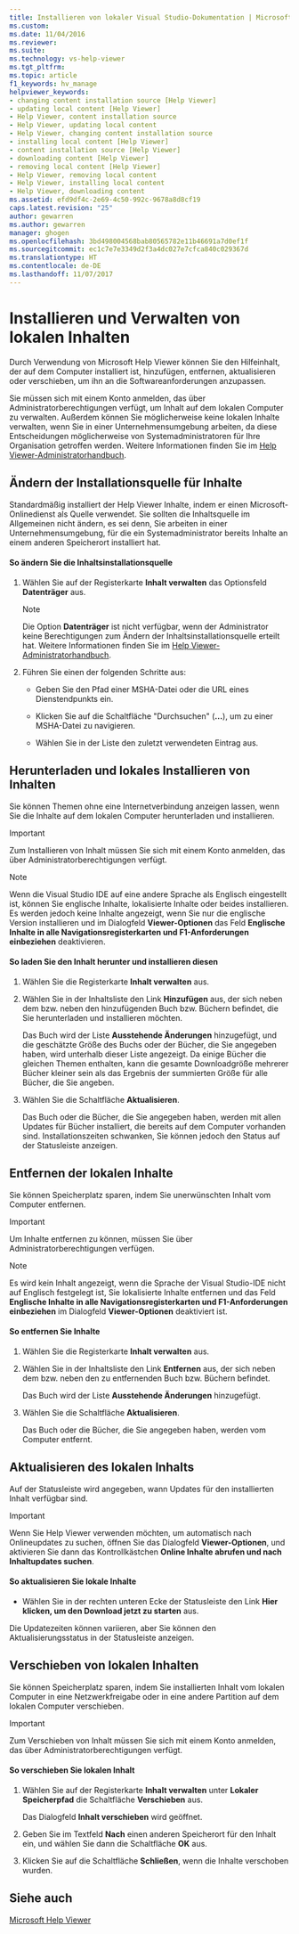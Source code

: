 ```yaml
---
title: Installieren von lokaler Visual Studio-Dokumentation | Microsoft-Dokumentation
ms.custom: 
ms.date: 11/04/2016
ms.reviewer: 
ms.suite: 
ms.technology: vs-help-viewer
ms.tgt_pltfrm: 
ms.topic: article
f1_keywords: hv_manage
helpviewer_keywords:
- changing content installation source [Help Viewer]
- updating local content [Help Viewer]
- Help Viewer, content installation source
- Help Viewer, updating local content
- Help Viewer, changing content installation source
- installing local content [Help Viewer]
- content installation source [Help Viewer]
- downloading content [Help Viewer]
- removing local content [Help Viewer]
- Help Viewer, removing local content
- Help Viewer, installing local content
- Help Viewer, downloading content
ms.assetid: efd9df4c-2e69-4c50-992c-9678a8d8cf19
caps.latest.revision: "25"
author: gewarren
ms.author: gewarren
manager: ghogen
ms.openlocfilehash: 3bd498004568bab80565782e11b46691a7d0ef1f
ms.sourcegitcommit: ec1c7e7e3349d2f3a4dc027e7cfca840c029367d
ms.translationtype: HT
ms.contentlocale: de-DE
ms.lasthandoff: 11/07/2017
---
```

# <a name="install-and-manage-local-content"></a>Installieren und Verwalten von lokalen Inhalten
Durch Verwendung von Microsoft Help Viewer können Sie den Hilfeinhalt, der auf dem Computer installiert ist, hinzufügen, entfernen, aktualisieren oder verschieben, um ihn an die Softwareanforderungen anzupassen.  
  
Sie müssen sich mit einem Konto anmelden, das über Administratorberechtigungen verfügt, um Inhalt auf dem lokalen Computer zu verwalten. Außerdem können Sie möglicherweise keine lokalen Inhalte verwalten, wenn Sie in einer Unternehmensumgebung arbeiten, da diese Entscheidungen möglicherweise von Systemadministratoren für Ihre Organisation getroffen werden. Weitere Informationen finden Sie im [Help Viewer-Administratorhandbuch](../ide/help-viewer-administrator-guide.md).  
  
## <a name="changing-the-content-installation-source"></a>Ändern der Installationsquelle für Inhalte  
Standardmäßig installiert der Help Viewer Inhalte, indem er einen Microsoft-Onlinedienst als Quelle verwendet. Sie sollten die Inhaltsquelle im Allgemeinen nicht ändern, es sei denn, Sie arbeiten in einer Unternehmensumgebung, für die ein Systemadministrator bereits Inhalte an einem anderen Speicherort installiert hat.  
  
#### <a name="to-change-the-content-installation-source"></a>So ändern Sie die Inhaltsinstallationsquelle  
  
1.  Wählen Sie auf der Registerkarte **Inhalt verwalten** das Optionsfeld **Datenträger** aus.  
  
    > [!NOTE]
    >  Die Option **Datenträger** ist nicht verfügbar, wenn der Administrator keine Berechtigungen zum Ändern der Inhaltsinstallationsquelle erteilt hat. Weitere Informationen finden Sie im [Help Viewer-Administratorhandbuch](../ide/help-viewer-administrator-guide.md).  
  
2.  Führen Sie einen der folgenden Schritte aus:  
  
    -   Geben Sie den Pfad einer MSHA-Datei oder die URL eines Dienstendpunkts ein.  
  
    -   Klicken Sie auf die Schaltfläche "Durchsuchen" (**…**), um zu einer MSHA-Datei zu navigieren.  
  
    -   Wählen Sie in der Liste den zuletzt verwendeten Eintrag aus.  
  
## <a name="download-and-install-content-locally"></a>Herunterladen und lokales Installieren von Inhalten  
Sie können Themen ohne eine Internetverbindung anzeigen lassen, wenn Sie die Inhalte auf dem lokalen Computer herunterladen und installieren.  
  
> [!IMPORTANT]
> Zum Installieren von Inhalt müssen Sie sich mit einem Konto anmelden, das über Administratorberechtigungen verfügt.  
  
> [!NOTE]
> Wenn die Visual Studio IDE auf eine andere Sprache als Englisch eingestellt ist, können Sie englische Inhalte, lokalisierte Inhalte oder beides installieren. Es werden jedoch keine Inhalte angezeigt, wenn Sie nur die englische Version installieren und im Dialogfeld **Viewer-Optionen** das Feld **Englische Inhalte in alle Navigationsregisterkarten und F1-Anforderungen einbeziehen** deaktivieren.  
  
#### <a name="to-download-and-install-content"></a>So laden Sie den Inhalt herunter und installieren diesen  
  
1.  Wählen Sie die Registerkarte **Inhalt verwalten** aus.  
  
2.  Wählen Sie in der Inhaltsliste den Link **Hinzufügen** aus, der sich neben dem bzw. neben den hinzufügenden Buch bzw. Büchern befindet, die Sie herunterladen und installieren möchten.  
  
     Das Buch wird der Liste **Ausstehende Änderungen** hinzugefügt, und die geschätzte Größe des Buchs oder der Bücher, die Sie angegeben haben, wird unterhalb dieser Liste angezeigt. Da einige Bücher die gleichen Themen enthalten, kann die gesamte Downloadgröße mehrerer Bücher kleiner sein als das Ergebnis der summierten Größe für alle Bücher, die Sie angeben.  
  
3.  Wählen Sie die Schaltfläche **Aktualisieren**.  
  
     Das Buch oder die Bücher, die Sie angegeben haben, werden mit allen Updates für Bücher installiert, die bereits auf dem Computer vorhanden sind. Installationszeiten schwanken, Sie können jedoch den Status auf der Statusleiste anzeigen.  
  
## <a name="removing-local-content"></a>Entfernen der lokalen Inhalte  
Sie können Speicherplatz sparen, indem Sie unerwünschten Inhalt vom Computer entfernen.  
  
> [!IMPORTANT]
> Um Inhalte entfernen zu können, müssen Sie über Administratorberechtigungen verfügen.  
  
> [!NOTE]
> Es wird kein Inhalt angezeigt, wenn die Sprache der Visual Studio-IDE nicht auf Englisch festgelegt ist, Sie lokalisierte Inhalte entfernen und das Feld **Englische Inhalte in alle Navigationsregisterkarten und F1-Anforderungen einbeziehen** im Dialogfeld **Viewer-Optionen** deaktiviert ist.  
  
#### <a name="to-remove-content"></a>So entfernen Sie Inhalte  
  
1.  Wählen Sie die Registerkarte **Inhalt verwalten** aus.  
  
2.  Wählen Sie in der Inhaltsliste den Link **Entfernen** aus, der sich neben dem bzw. neben den zu entfernenden Buch bzw. Büchern befindet.  
  
     Das Buch wird der Liste **Ausstehende Änderungen** hinzugefügt.  
  
3.  Wählen Sie die Schaltfläche **Aktualisieren**.  
  
     Das Buch oder die Bücher, die Sie angegeben haben, werden vom Computer entfernt.  
  
## <a name="updating-local-content"></a>Aktualisieren des lokalen Inhalts  
 Auf der Statusleiste wird angegeben, wann Updates für den installierten Inhalt verfügbar sind.  
  
> [!IMPORTANT]
>  Wenn Sie Help Viewer verwenden möchten, um automatisch nach Onlineupdates zu suchen, öffnen Sie das Dialogfeld **Viewer-Optionen**, und aktivieren Sie dann das Kontrollkästchen **Online Inhalte abrufen und nach Inhaltupdates suchen**.  
  
#### <a name="to-update-local-content"></a>So aktualisieren Sie lokale Inhalte  
  
-   Wählen Sie in der rechten unteren Ecke der Statusleiste den Link **Hier klicken, um den Download jetzt zu starten** aus.  
  
 Die Updatezeiten können variieren, aber Sie können den Aktualisierungsstatus in der Statusleiste anzeigen.  
  
## <a name="moving-local-content"></a>Verschieben von lokalen Inhalten  
 Sie können Speicherplatz sparen, indem Sie installierten Inhalt vom lokalen Computer in eine Netzwerkfreigabe oder in eine andere Partition auf dem lokalen Computer verschieben.  
  
> [!IMPORTANT]
>  Zum Verschieben von Inhalt müssen Sie sich mit einem Konto anmelden, das über Administratorberechtigungen verfügt.  
  
#### <a name="to-move-local-content"></a>So verschieben Sie lokalen Inhalt  
  
1.  Wählen Sie auf der Registerkarte **Inhalt verwalten** unter **Lokaler Speicherpfad** die Schaltfläche **Verschieben** aus.  
  
     Das Dialogfeld **Inhalt verschieben** wird geöffnet.  
  
2.  Geben Sie im Textfeld **Nach** einen anderen Speicherort für den Inhalt ein, und wählen Sie dann die Schaltfläche **OK** aus.  
  
3.  Klicken Sie auf die Schaltfläche **Schließen**, wenn die Inhalte verschoben wurden.  
  
## <a name="see-also"></a>Siehe auch  
[Microsoft Help Viewer](../ide/microsoft-help-viewer.md)